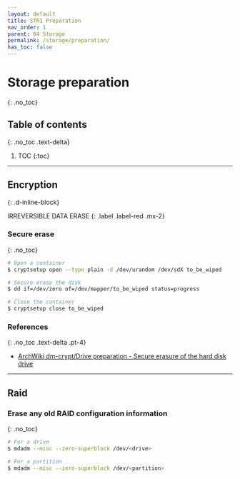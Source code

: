 ```yaml
---
layout: default
title: STR1 Preparation
nav_order: 1
parent: 04 Storage
permalink: /storage/preparation/
has_toc: false
---
```


# Storage preparation
{: .no_toc}

## Table of contents
{: .no_toc .text-delta}

1. TOC
{:toc}

---

## Encryption
{: .d-inline-block}

IRREVERSIBLE DATA ERASE
{: .label .label-red .mx-2}

### Secure erase
{: .no_toc}

```bash
# Open a container
$ cryptsetup open --type plain -d /dev/urandom /dev/sdX to_be_wiped

# Secure erase the disk
$ dd if=/dev/zero of=/dev/mapper/to_be_wiped status=progress

# Close the container
$ cryptsetup close to_be_wiped
```

### References
{: .no_toc .text-delta .pt-4}

- [ArchWiki dm-crypt/Drive preparation - Secure erasure of the hard disk drive](https://wiki.archlinux.org/index.php/Dm-crypt/Drive_preparation#Secure_erasure_of_the_hard_disk_drive)

---

## Raid

### Erase any old RAID configuration information
{: .no_toc}

```bash
# For a drive
$ mdadm --misc --zero-superblock /dev/<drive>

# For a partition
$ mdadm --misc --zero-superblock /dev/<partition>
```

